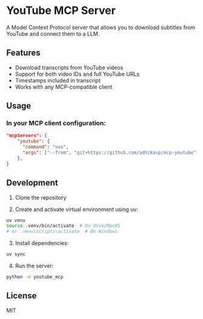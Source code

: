 # YouTube MCP Server

A Model Context Protocol server that allows you to download subtitles from YouTube and connect them to a LLM.

## Features

- Download transcripts from YouTube videos
- Support for both video IDs and full YouTube URLs
- Timestamps included in transcript
- Works with any MCP-compatible client

## Usage

### In your MCP client configuration:

```json
"mcpServers": {
    "youtube": {
      "command": "uvx",
      "args": ["--from", "git+https://github.com/adhikasp/mcp-youtube", "mcp-youtube"]
    },
}
```

## Development

1. Clone the repository

2. Create and activate virtual environment using uv:
```bash
uv venv
source .venv/bin/activate  # On Unix/MacOS
# or .venv\Scripts\activate  # On Windows
```

3. Install dependencies:
```bash
uv sync
```

4. Run the server:
```bash
python -m youtube_mcp
```

## License

MIT